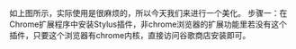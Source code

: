 如上图所示，实际使用是很麻烦的，所以今天我们来进行一个美化。
步骤一：在Chrome扩展程序中安装Stylus插件，非chrome浏览器的扩展功能里若没有这个插件，只要这个浏览器有chrome内核，直接访问谷歌商店安装即可。